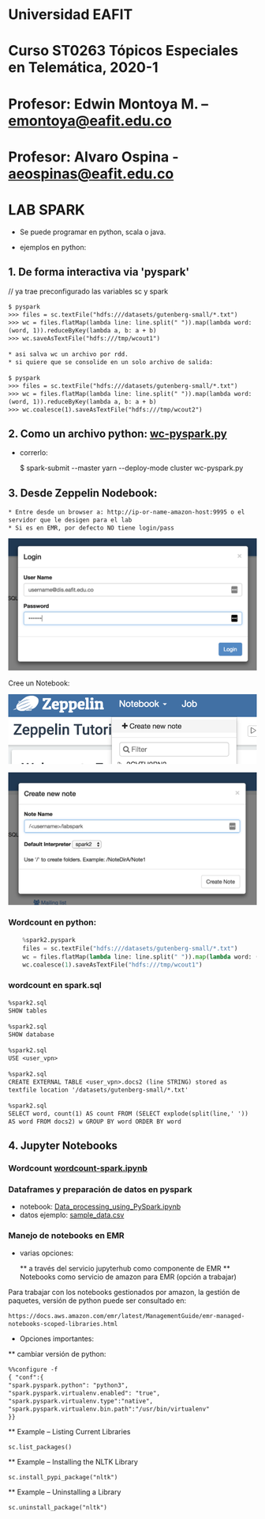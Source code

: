 # Universidad EAFIT
# Curso ST0263 Tópicos Especiales en Telemática, 2020-1
# Profesor: Edwin Montoya M. – emontoya@eafit.edu.co
# Profesor: Alvaro Ospina - aeospinas@eafit.edu.co

# LAB SPARK

* Se puede programar en python, scala o java.

* ejemplos en python:

## 1. De forma interactiva via 'pyspark'

// ya trae preconfigurado las variables sc y spark

    $ pyspark
    >>> files = sc.textFile("hdfs:///datasets/gutenberg-small/*.txt")
    >>> wc = files.flatMap(lambda line: line.split(" ")).map(lambda word: (word, 1)).reduceByKey(lambda a, b: a + b)
    >>> wc.saveAsTextFile("hdfs:///tmp/wcout1")

    * asi salva wc un archivo por rdd.
    * si quiere que se consolide en un solo archivo de salida:

    $ pyspark
    >>> files = sc.textFile("hdfs:///datasets/gutenberg-small/*.txt")
    >>> wc = files.flatMap(lambda line: line.split(" ")).map(lambda word: (word, 1)).reduceByKey(lambda a, b: a + b)
    >>> wc.coalesce(1).saveAsTextFile("hdfs:///tmp/wcout2")

## 2. Como un archivo python: [wc-pyspark.py](wc-pyspark.py)

* correrlo:

    $ spark-submit --master yarn --deploy-mode cluster wc-pyspark.py

## 3. Desde Zeppelin Nodebook:

    * Entre desde un browser a: http://ip-or-name-amazon-host:9995 o el servidor que le desigen para el lab
    * Si es en EMR, por defecto NO tiene login/pass

![login](zeppelin-login.png)

Cree un Notebook:

![crear Notebook](zeppelin-create1.png)

![crear Notebook](zeppelin-create2.png)

### Wordcount en python:

```python
    %spark2.pyspark
    files = sc.textFile("hdfs:///datasets/gutenberg-small/*.txt")
    wc = files.flatMap(lambda line: line.split(" ")).map(lambda word: (word, 1)).reduceByKey(lambda a, b: a + b)
    wc.coalesce(1).saveAsTextFile("hdfs:///tmp/wcout1")
```

### wordcount en spark.sql

    %spark2.sql
    SHOW tables

    %spark2.sql
    SHOW database

    %spark2.sql    
    USE <user_vpn>

    %spark2.sql   
    CREATE EXTERNAL TABLE <user_vpn>.docs2 (line STRING) stored as textfile location '/datasets/gutenberg-small/*.txt'

    %spark2.sql
    SELECT word, count(1) AS count FROM (SELECT explode(split(line,' ')) AS word FROM docs2) w GROUP BY word ORDER BY word

## 4. Jupyter Notebooks

### Wordcount [wordcount-spark.ipynb](wordcount-spark.ipynb)

### Dataframes y preparación de datos en pyspark

* notebook: [Data_processing_using_PySpark.ipynb](Data_processing_using_PySpark.ipynb)
* datos ejemplo: [sample_data.csv](../datasets/spark/sample_data.csv)

### Manejo de notebooks en EMR

* varias opciones:

    ** a través del servicio jupyterhub como componente de EMR
    ** Notebooks como servicio de amazon para EMR (opción a trabajar)

Para trabajar con los notebooks gestionados por amazon, la gestión de paquetes, versión de python puede ser consultado en:

    https://docs.aws.amazon.com/emr/latest/ManagementGuide/emr-managed-notebooks-scoped-libraries.html

* Opciones importantes:

** cambiar versión de python:

    %%configure -f
    { "conf":{
    "spark.pyspark.python": "python3",
    "spark.pyspark.virtualenv.enabled": "true",
    "spark.pyspark.virtualenv.type":"native",
    "spark.pyspark.virtualenv.bin.path":"/usr/bin/virtualenv"
    }}

** Example – Listing Current Libraries

    sc.list_packages()

** Example – Installing the NLTK Library

    sc.install_pypi_package("nltk")

** Example – Uninstalling a Library

    sc.uninstall_package("nltk")